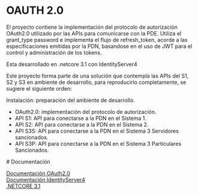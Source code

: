 # OAUTH 2.0
El proyecto contiene la implementación del protocolo de autorización OAuth2.0 utilizado por las APIs para comunicarse con la PDE.  Utiliza el grant_type password e implementa el flujo de refresh_token, acorde a las especificaciones emitidas por la PDN, basandose en el uso de JWT para el control y administración de los tokens.

Esta desarrollado en .netcore  3.1 con IdentityServer4

Este proyecto forma parte de una solución que contempla las APIs del S1, S2 y S3 en ambiente de desarrollo, para reproducirlo completamente, se sugiere el siguiente orden:

Instalación: preparación del ambiente de desarrollo.


<ul>

<li> OAuth2.0: implementación del protocolo de autorización.</li>
<li> API S1: API para conectarse a la PDN en el Sistema 1. </li>
<li> API S2: API para conectarse a la PDN en el Sistema 2. </li>
<li> API S3S: API para conectarse a la PDN en el Sistema 3 Servidores sancionados. </li>
  <li> API S3P: API para conectarse a la PDN en el Sistema 3 Particulares Sancionados. </li>

</ul>
# Documentación

<a href="https://docs.google.com/document/d/1UoUKII1dscdKojGMEdUyLls0CKPp4pe2E28djCYMf6A/edit">Documentación OAuth2.0</a></br>
<a href="https://identityserver4.readthedocs.io/en/latest/">Documentación IdentityServer4</a></br>
<a href="https://dotnet.microsoft.com/download/dotnet/3.1">.NETCORE 3.1</a>

